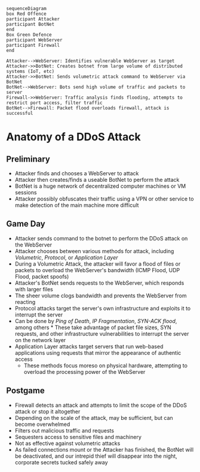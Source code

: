 ```mermaid
sequenceDiagram
box Red Offence
participant Attacker
participant BotNet
end
Box Green Defence
participant WebServer
participant Firewall
end

Attacker-->WebServer: Identifies vulnerable WebServer as target
Attacker->>BotNet: Creates botnet from large volume of distributed systems (IoT, etc)
Attacker->>BotNet: Sends volumetric attack command to WebServer via BotNet
BotNet-->WebServer: Bots send high volume of traffic and packets to server
Firewall->>WebServer: Traffic analysis finds flooding, attempts to restrict port access, filter traffic
BotNet-->Firewall: Packet flood overloads firewall, attack is successful

```
# Anatomy of a DDoS Attack

## Preliminary
* Attacker finds and chooses a WebServer to attack
* Attacker then creates/finds a useable BotNet to perform the attack
 * BotNet is a huge network of decentralized computer machines or VM sessions
* Attacker possibly obfuscates their traffic using a VPN or other service to make detection of the main machine more difficult

## Game Day
* Attacker sends command to the botnet to perform the DDoS attack on the WebServer
 * Attacker chooses between various methods for attack, including _Volumetric_, _Protocol_, or _Application Layer_
  * During a Volumetric Attack, the attacker will favor a flood of files or packets to overload the WebServer's bandwidth (ICMP Flood, UDP Flood, packet spoofs)
   * Attacker's BotNet sends requests to the WebServer, which responds with larger files
   * The sheer volume clogs bandwidth and prevents the WebServer from reacting
  * Protocol attacks target the server's own infrastructure and exploits it to interrupt the server
   * Can be done by _Ping of Death_, _IP Fragmentation_, _SYN-ACK flood_, among others
    * These take advantage of packet file sizes, SYN requests, and other infrastructure vulnerabilities to interrupt the server on the network layer
  * Application Layer attacks target servers that run web-based applications using requests that mirror the appearance of authentic access
    * These methods focus moreso on physical hardware, attempting to overload the processing power of the WebServer
	
## Postgame
* Firewall detects an attack and attempts to limit the scope of the DDoS attack or stop it altogether
 * Depending on the scale of the attack, may be sufficient, but can become overwhelmed
 * Filters out malicious traffic and requests
 * Sequesters access to sensitive files and machinery
 * Not as effective against volumetric attacks
* As failed connections mount or the Attacker has finished, the BotNet will be deactivated, and our intrepid thief will disappear into the night, corporate secrets tucked safely away